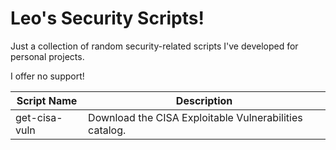 # Leo's Security Scripts!
Just a collection of random security-related scripts I've developed for personal projects. 

I offer no support!

| Script Name   | Description                                            |
| ------------- | ------------------------------------------------------ |
| get-cisa-vuln | Download the CISA Exploitable Vulnerabilities catalog. |